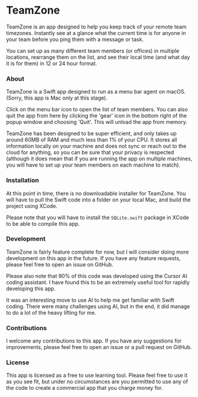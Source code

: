 # TeamZone

TeamZone is an app designed to help you keep track of your remote team timezones.  Instantly see at a glance what the current time is for anyone in your team before you ping them with a message or task.

You can set up as many different team members (or offices) in multiple locations, rearrange them on the list, and see their local time (and what day it is for them) in 12 or 24 hour format.

### About

TeamZone is a Swift app designed to run as a menu bar agent on macOS.  (Sorry, this app is Mac only at this stage).

Click on the menu bar icon to open the list of team members.  You can also quit the app from here by clicking the 'gear' icon in the bottom right of the popup window and choosing 'Quit'.  This will unload the app from memory.

TeamZone has been designed to be super efficient, and only takes up around 60MB of RAM and much less than 1% of your CPU.  It stores all information locally on your machine and does not sync or reach out to the cloud for anything, so you can be sure that your privacy is respected (although it does mean that if you are running the app on multiple machines, you will have to set up your team members on each machine to match).

### Installation

At this point in time, there is no downloadable installer for TeamZone.  You will have to pull the Swift code into a folder on your local Mac, and build the project using XCode.

Please note that you will have to install the `SQLite.swift` package in XCode to be able to compile this app.

### Development

TeamZone is fairly feature complete for now, but I will consider doing more development on this app in the future.  If you have any feature requests, please feel free to open an issue on GitHub.

Please also note that 90% of this code was developed using the Cursor AI coding assistant.  I have found this to be an extremely useful tool for rapidly developing this app.

It was an interesting move to use AI to help me get familiar with Swift coding.  There were many challenges using AI, but in the end, it did manage to do a lot of the heavy lifting for me.

### Contributions

I welcome any contributions to this app.  If you have any suggestions for improvements, please feel free to open an issue or a pull request on GitHub.

### License

This app is licensed as a free to use learning tool.  Please feel free to use it as you see fit, but under no circumstances are you permitted to use any of the code to create a commercial app that you charge money for.
